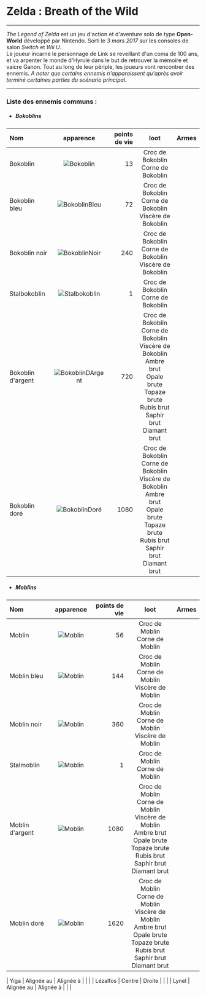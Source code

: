 # Zelda : Breath of the Wild
----
*The Legend of Zelda* est un jeu d'action et d'aventure solo de type **Open-World** développé par Nintendo. Sorti le *3 mars 2017* sur les consoles de salon *Switch* et *Wii U*.  
Le joueur incarne le personnage de Link se reveillant d'un coma de 100 ans, et va arpenter le monde d'Hyrule dans le but de retrouver la mémoire et vaicre Ganon. Tout au long de leur périple, les joueurs vont rencontrer des ennemis. *A noter que certains ennemis n'apparaissent qu'après avoir terminé certaines parties du scénario principal.*

----

### Liste des ennemis communs :

* ##### Bokoblins

| Nom | apparence | points de vie | loot | Armes |
| :------------ | :-------------: | -------------: | :---: | :---: |
| Bokoblin | ![Bokoblin](https://static.wikia.nocookie.net/zelda/images/5/57/BOTW_Encyclop%C3%A9die_Bokoblin.png/revision/latest/scale-to-width-down/120?cb=20170812215749&path-prefix=fr)     | 13 | Croc de Bokoblin </br> Corne de Bokoblin ||
| Bokoblin bleu | ![BokoblinBleu](https://static.wikia.nocookie.net/zelda/images/0/0e/BOTW_Encyclop%C3%A9die_Bokoblin_Bleu.png/revision/latest/scale-to-width-down/120?cb=20170812215751&path-prefix=fr) | 72 | Croc de Bokoblin </br> Corne de Bokoblin </br> Viscère de Bokoblin ||
| Bokoblin noir | ![BokoblinNoir](https://static.wikia.nocookie.net/zelda/images/5/57/BOTW_Bokoblin_Noir_Encyclop%C3%A9die_Hyrule.png/revision/latest/scale-to-width-down/120?cb=20171110234300&path-prefix=fr) | 240 | Croc de Bokoblin </br> Corne de Bokoblin </br> Viscère de Bokoblin ||
| Stalbokoblin | ![Stalbokoblin](https://static.wikia.nocookie.net/zelda/images/5/5e/BOTW_Stalbokoblin_Encyclop%C3%A9die_Hyrule.png/revision/latest/scale-to-width-down/120?cb=20171110234716&path-prefix=fr) | 1 | Croc de Bokoblin </br> Corne de Bokoblin ||
| Bokoblin d'argent | ![BokoblinDArgent](https://static.wikia.nocookie.net/zelda/images/0/03/BOTW_Bokoblin_Argent_Encyclop%C3%A9die_Hyrule.png/revision/latest/scale-to-width-down/120?cb=20171110234729&path-prefix=fr) | 720 | Croc de Bokoblin </br> Corne de Bokoblin </br> Viscère de Bokoblin </br> Ambre brut </br> Opale brute </br> Topaze brute </br> Rubis brut </br> Saphir brut </br> Diamant brut ||
| Bokoblin doré | ![BokoblinDoré](https://static.wikia.nocookie.net/zelda/images/1/15/150px-BotW_Hyrule_Compendium_Golden_Bokoblin.jpg/revision/latest?cb=20180602041724&path-prefix=fr) | 1080 | Croc de Bokoblin </br> Corne de Bokoblin </br> Viscère de Bokoblin </br> Ambre brut </br> Opale brute </br> Topaze brute </br> Rubis brut </br> Saphir brut </br> Diamant brut ||

* ##### Moblins

| Nom | apparence | points de vie | loot | Armes |
| :------------ | :-------------: | -------------: | :---: | :---: |
| Moblin        | ![Moblin](https://static.wikia.nocookie.net/zelda/images/c/c4/BOTW_Encyclopedie_Moblin.jpg/revision/latest/scale-to-width-down/120?cb=20180317153355&path-prefix=fr) | 56 | Croc de Moblin </br> Corne de Moblin |       |
| Moblin bleu | ![Moblin](https://static.wikia.nocookie.net/zelda/images/a/a8/BOTW_Encyclopedie_Moblin_bleu.jpg/revision/latest/scale-to-width-down/120?cb=20180317153527&path-prefix=fr) | 144 | Croc de Moblin </br> Corne de Moblin </br> Viscère de Moblin |       |
| Moblin noir | ![Moblin](https://static.wikia.nocookie.net/zelda/images/7/77/BOTW_Encyclopedie_Moblin_noir.jpg/revision/latest/scale-to-width-down/120?cb=20180317153614&path-prefix=fr) | 360 | Croc de Moblin </br> Corne de Moblin </br> Viscère de Moblin |       |
| Stalmoblin | ![Moblin](https://static.wikia.nocookie.net/zelda/images/5/5d/BOTW_Encyclopedie_Stalmoblin.jpg/revision/latest/scale-to-width-down/120?cb=20180604134510&path-prefix=fr) | 1 | Croc de Moblin </br> Corne de Moblin |       |
| Moblin d'argent | ![Moblin](https://static.wikia.nocookie.net/zelda/images/b/b8/BOTW_Encyclopedie_Moblin_d_argent.jpg/revision/latest/scale-to-width-down/120?cb=20180317153803&path-prefix=fr) | 1080 | Croc de Moblin </br> Corne de Moblin </br> Viscère de Moblin </br> Ambre brut </br> Opale brute </br> Topaze brute </br> Rubis brut </br> Saphir brut </br> Diamant brut |       |
| Moblin doré | ![Moblin](https://static.wikia.nocookie.net/zelda/images/9/9f/BOTW_Encyclopedie_Moblin_dore.jpg/revision/latest/scale-to-width-down/120?cb=20180317153900&path-prefix=fr) | 1620 | Croc de Moblin </br> Corne de Moblin </br> Viscère de Moblin </br> Ambre brut </br> Opale brute </br> Topaze brute </br> Rubis brut </br> Saphir brut </br> Diamant brut |       |



| Yiga          |   Alignée au    |      Alignée à |       |       |
| Lézalfos      |     Centre      |         Droite |       |       |
| Lynel         |   Alignée au    |      Alignée à |       |       |


